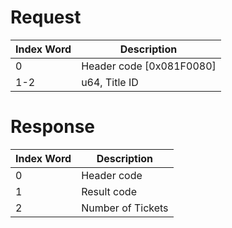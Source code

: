 # Request

| Index Word | Description                |
|------------|----------------------------|
| 0          | Header code \[0x081F0080\] |
| 1-2        | u64, Title ID              |

# Response

| Index Word | Description       |
|------------|-------------------|
| 0          | Header code       |
| 1          | Result code       |
| 2          | Number of Tickets |